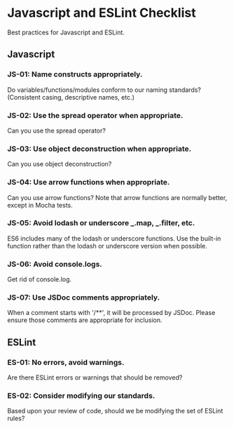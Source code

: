 # Javascript and ESLint Checklist

Best practices for Javascript and ESLint.

## Javascript

### JS-01: Name constructs appropriately.

Do variables/functions/modules conform to our naming standards? (Consistent casing, descriptive names, etc.)

### JS-02: Use the spread operator when appropriate.

Can you use the spread operator?

### JS-03: Use object deconstruction when appropriate.

Can you use object deconstruction?

### JS-04: Use arrow functions when appropriate.

Can you use arrow functions? Note that arrow functions are normally better, except in Mocha tests.

### JS-05: Avoid lodash or underscore _.map, _.filter, etc.

ES6 includes many of the lodash or underscore functions. Use the built-in function rather than the lodash or underscore version when possible.

### JS-06: Avoid console.logs.

Get rid of console.log.

### JS-07: Use JSDoc comments appropriately.

When a comment starts with '/**', it will be processed by JSDoc. Please ensure those comments are appropriate for inclusion.

## ESLint

### ES-01: No errors, avoid warnings.

Are there ESLint errors or warnings that should be removed?

### ES-02: Consider modifying our standards.

Based upon your review of code, should we be modifying the set of ESLint rules?


